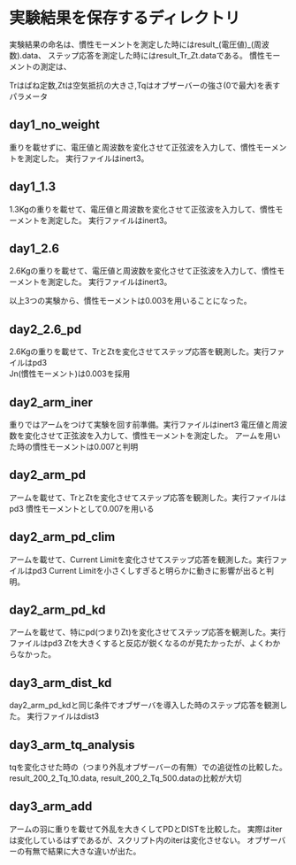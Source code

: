 # 実験結果を保存するディレクトリ
実験結果の命名は、慣性モーメントを測定した時にはresult_(電圧値)_(周波数).data、
ステップ応答を測定した時にはresult_Tr_Zt.dataである。
慣性モーメントの測定は、

Trはばね定数,Ztは空気抵抗の大きさ,Tqはオブザーバーの強さ(0で最大)を表すパラメータ

## day1_no_weight
重りを載せずに、電圧値と周波数を変化させて正弦波を入力して、慣性モーメントを測定した。
実行ファイルはinert3。

## day1_1.3
1.3Kgの重りを載せて、電圧値と周波数を変化させて正弦波を入力して、慣性モーメントを測定した。
実行ファイルはinert3。

## day1_2.6
2.6Kgの重りを載せて、電圧値と周波数を変化させて正弦波を入力して、慣性モーメントを測定した。
実行ファイルはinert3。

以上3つの実験から、慣性モーメントは0.003を用いることになった。


## day2_2.6_pd
2.6Kgの重りを載せて、TrとZtを変化させてステップ応答を観測した。実行ファイルはpd3  
Jn(慣性モーメント)は0.003を採用

## day2_arm_iner
重りではアームをつけて実験を回す前準備。実行ファイルはinert3
電圧値と周波数を変化させて正弦波を入力して、慣性モーメントを測定した。
アームを用いた時の慣性モーメントは0.007と判明

## day2_arm_pd
アームを載せて、TrとZtを変化させてステップ応答を観測した。実行ファイルはpd3
慣性モーメントとして0.007を用いる

## day2_arm_pd_clim
アームを載せて、Current Limitを変化させてステップ応答を観測した。実行ファイルはpd3
Current Limitを小さくしすぎると明らかに動きに影響が出ると判明。

## day2_arm_pd_kd
アームを載せて、特にpd(つまりZt)を変化させてステップ応答を観測した。実行ファイルはpd3
Ztを大きくすると反応が鋭くなるのが見たかったが、よくわからなかった。

## day3_arm_dist_kd
day2_arm_pd_kdと同じ条件でオブザーバを導入した時のステップ応答を観測した。
実行ファイルはdist3

## day3_arm_tq_analysis
tqを変化させた時の（つまり外乱オブザーバーの有無）での追従性の比較した。
result_200_2_Tq_10.data, result_200_2_Tq_500.dataの比較が大切

## day3_arm_add
アームの羽に重りを載せて外乱を大きくしてPDとDISTを比較した。
実際はiterは変化しているはずであるが、スクリプト内のiterは変化させない。
オブザーバーの有無で結果に大きな違いが出た。
